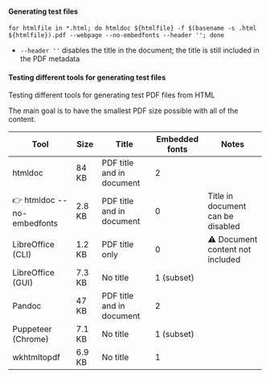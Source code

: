 #### Generating test files

```
for htmlfile in *.html; do htmldoc ${htmlfile} -f $(basename -s .html ${htmlfile}).pdf --webpage --no-embedfonts --header ''; done
```

- `--header ''` disables the title in the document; the title is still included in the PDF metadata

#### Testing different tools for generating test files

Testing different tools for generating test PDF files from HTML

The main goal is to have the smallest PDF size possible with all of the content.

| Tool                       | Size   | Title                     | Embedded fonts | Notes                             |
| -------------------------- | ------ | ------------------------- | -------------- | --------------------------------- |
| htmldoc                    | 84 KB  | PDF title and in document | 2              |                                   |
| 👉 htmldoc --no-embedfonts | 2.8 KB | PDF title and in document | 0              | Title in document can be disabled |
| LibreOffice (CLI)          | 1.2 KB | PDF title only            | 0              | ⚠ Document content not included   |
| LibreOffice (GUI)          | 7.3 KB | No title                  | 1 (subset)     |                                   |
| Pandoc                     | 47 KB  | PDF title and in document | 2              |                                   |
| Puppeteer (Chrome)         | 7.1 KB | No title                  | 1 (subset)     |                                   |
| wkhtmltopdf                | 6.9 KB | No title                  | 1              |                                   |
